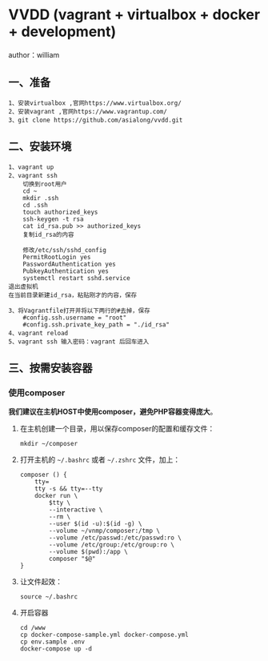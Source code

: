 # VVDD (vagrant + virtualbox + docker + development)

author：william

## 一、准备
```
1、安装virtualbox ,官网https://www.virtualbox.org/
2、安装vagrant ,官网https://www.vagrantup.com/
3、git clone https://github.com/asialong/vvdd.git
```

## 二、安装环境
```
1、vagrant up
2、vagrant ssh
    切换到root用户
    cd ~
    mkdir .ssh
    cd .ssh
    touch authorized_keys
    ssh-keygen -t rsa
    cat id_rsa.pub >> authorized_keys
    复制id_rsa的内容
```
        修改/etc/ssh/sshd_config
        PermitRootLogin yes
        PasswordAuthentication yes
        PubkeyAuthentication yes
        systemctl restart sshd.service
    退出虚拟机
    在当前目录新建id_rsa，粘贴刚才的内容，保存
```
3、将Vagrantfile打开并将以下两行的#去掉，保存
    #config.ssh.username = "root"
    #config.ssh.private_key_path = "./id_rsa"
4、vagrant reload
5、vagrant ssh 输入密码：vagrant 后回车进入
```
## 三、按需安装容器
### 使用composer
**我们建议在主机HOST中使用composer，避免PHP容器变得庞大**。
1. 在主机创建一个目录，用以保存composer的配置和缓存文件：
    ```
    mkdir ~/composer
    ```
2. 打开主机的 `~/.bashrc` 或者 `~/.zshrc` 文件，加上：
    ```
    composer () {
        tty=
        tty -s && tty=--tty
        docker run \
            $tty \
            --interactive \
            --rm \
            --user $(id -u):$(id -g) \
            --volume ~/vnmp/composer:/tmp \
            --volume /etc/passwd:/etc/passwd:ro \
            --volume /etc/group:/etc/group:ro \
            --volume $(pwd):/app \
            composer "$@"
    }

    ```
3. 让文件起效：
    ```
    source ~/.bashrc
    ```
4. 开启容器
    ```
    cd /www
    cp docker-compose-sample.yml docker-compose.yml
    cp env.sample .env
    docker-compose up -d
    ```
